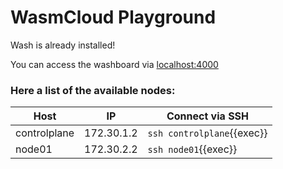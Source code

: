 # WasmCloud Playground

Wash is already installed!

You can access the washboard via [localhost:4000]({{TRAFFIC_HOST1_4000}})

### Here a list of the available nodes:

| Host         | IP         | Connect via SSH            |
| ------------ | ---------- | -------------------------- |
| controlplane | 172.30.1.2 | `ssh controlplane`{{exec}} |
| node01       | 172.30.2.2 | `ssh node01`{{exec}}       |
